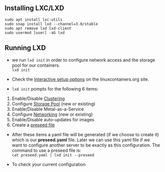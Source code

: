 ## Installing LXC/LXD

``sudo apt install lxc-utils``<br>
``sudo snap install lxd --channel=3.0/stable``<br>
``sudo apt remove lxd lxd-client``<br>
``sudo usermod [user] -aG lxd``<br>

## Running LXD

- we run ``lxd init`` in order to configure network access and the storage pool for our containers.<br>
``lxd init``<br>

- Check the [Interactive setup options](https://linuxcontainers.org/lxd/getting-started-cli/#interactive-setup-options) on the linuxcontainers.org site.

- ``lxd init`` pompts for the following 6 items:
 1. Enable/Disable [Clustering]()
 2. Configure [Storage Pool]() (new or existing)
 3. Enable/Disable Metal-as-a-Service
 4. Configure [Networking]() (new or existing)
 5. Enable/Disable auto-updates for images
 6. Create a [preseed file]()
 * After these items a yaml file will be generated (if we choose to create it) which is our **preseed.yaml** file. Later we can use this yaml file if we want to configure another server to be exactly as this configuration. The command to use a preseed file is:<br>
 ``cat preseed.yaml | lxd init --preseed``

* To check your current configuration
